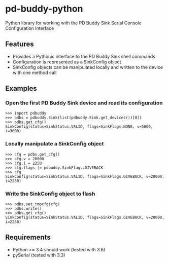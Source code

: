 # pd-buddy-python

Python library for working with the PD Buddy Sink Serial Console Configuration
Interface

## Features

* Provides a Pythonic interface to the PD Buddy Sink shell commands
* Configuration is represented as a SinkConfig object
* SinkConfig objects can be manipulated locally and written to the device with
  one method call

## Examples

### Open the first PD Buddy Sink device and read its configuration

    >>> import pdbuddy
    >>> pdbs = pdbuddy.Sink(list(pdbuddy.Sink.get_devices())[0])
    >>> pdbs.get_cfg()
    SinkConfig(status=SinkStatus.VALID, flags=SinkFlags.NONE, v=5000, i=3000)

### Locally manipulate a SinkConfig object

    >>> cfg = pdbs.get_cfg()
    >>> cfg.v = 20000
    >>> cfg.i = 2250
    >>> cfg.flags |= pdbuddy.SinkFlags.GIVEBACK
    >>> cfg
    SinkConfig(status=SinkStatus.VALID, flags=SinkFlags.GIVEBACK, v=20000, i=2250)

### Write the SinkConfig object to flash

    >>> pdbs.set_tmpcfg(cfg)
    >>> pdbs.write()
    >>> pdbs.get_cfg()
    SinkConfig(status=SinkStatus.VALID, flags=SinkFlags.GIVEBACK, v=20000, i=2250)

## Requirements

* Python >= 3.4 should work (tested with 3.6)
* pySerial (tested with 3.3)
